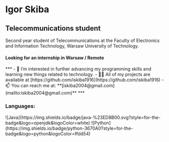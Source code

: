 <h1 align="left">Igor Skiba</h1>
<h2 align="left">Telecommunications student</h2>
Second year student of Telecommunications at the Faculty of Electronics and Information Technology, Warsaw University of Technology.
<h4 align="left">Looking for an internship in Warsaw / Remote</h4>
***
- 👀 I’m interested in further advancing my programming skills and learning new things related to technology.
- 👨‍💻 All of my projects are available at [https://github.com/iskiba1916](https://github.com/iskiba1916)
- 📫 You can reach me at: **[iskiba2004@gmail.com](mailto:iskiba2004@gmail.com)**
***
<h3 align="left">Languages:</h3>
![Java](https://img.shields.io/badge/java-%23ED8B00.svg?style=for-the-badge&logo=openjdk&logoColor=white)
![Python](https://img.shields.io/badge/python-3670A0?style=for-the-badge&logo=python&logoColor=ffdd54)
